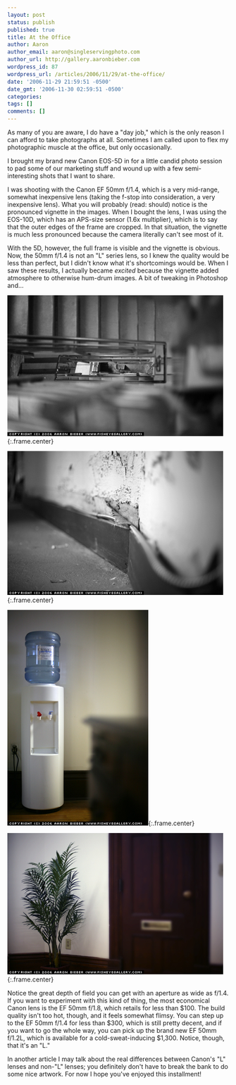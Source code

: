 ```yaml
---
layout: post
status: publish
published: true
title: At the Office
author: Aaron
author_email: aaron@singleservingphoto.com
author_url: http://gallery.aaronbieber.com
wordpress_id: 87
wordpress_url: /articles/2006/11/29/at-the-office/
date: '2006-11-29 21:59:51 -0500'
date_gmt: '2006-11-30 02:59:51 -0500'
categories:
tags: []
comments: []
---
```

As many of you are aware, I do have a "day job," which is the only
reason I can afford to take photographs at all. Sometimes I am called
upon to flex my photographic muscle at the office, but only
occasionally.

I brought my brand new Canon EOS-5D in for a little candid photo session
to pad some of our marketing stuff and wound up with a few
semi-interesting shots that I want to share.

I was shooting with the Canon EF 50mm f/1.4, which is a very mid-range,
somewhat inexpensive lens (taking the f-stop into consideration, a very
inexpensive lens). What you will probably (read: should) notice is the
pronounced vignette in the images. When I bought the lens, I was using
the EOS-10D, which has an APS-size sensor (1.6x multiplier), which is to
say that the outer edges of the frame are cropped. In that situation,
the vignette is much less pronounced because the camera literally can't
see most of it.

With the 5D, however, the full frame is visible and the vignette is
obvious. Now, the 50mm f/1.4 is not an "L" series lens, so I knew the
quality would be less than perfect, but I didn't know what it's
shortcomings would be. When I saw these results, I actually became
*excited* because the vignette added atmosphere to otherwise hum-drum
images. A bit of tweaking in Photoshop and...

![](/ssp/29nov06-01.jpg){:.frame.center}

![](/ssp/29nov06-02.jpg){:.frame.center}

![](/ssp/29nov06-03.jpg){:.frame.center}

![](/ssp/29nov06-04.jpg){:.frame.center}

Notice the great depth of field you can get with an aperture as wide as
f/1.4. If you want to experiment with this kind of thing, the most
economical Canon lens is the EF 50mm f/1.8, which retails for less than
\$100. The build quality isn't too hot, though, and it feels somewhat
flimsy. You can step up to the EF 50mm f/1.4 for less than \$300, which
is still pretty decent, and if you want to go the whole way, you can
pick up the brand new EF 50mm f/1.2L, which is available for a
cold-sweat-inducing \$1,300. Notice, though, that it's an "L."

In another article I may talk about the real differences between Canon's
"L" lenses and non-"L" lenses; you definitely don't have to break the
bank to do some nice artwork. For now I hope you've enjoyed this
installment!
